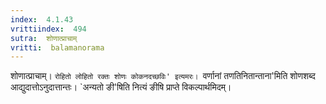 ```yaml
---
index:  4.1.43
vrittiindex:  494
sutra:  शोणात्प्राचाम्
vritti:  balamanorama 
---
```


शोणात्प्राचाम्। `रोहितो लोहितो रक्तः शोणः कोकनदच्छविः' इत्यमरः। `वर्णानां तणतिनितान्ताना'मिति शोणशब्द आद्युदात्तोऽनुदात्तान्तः। `अन्यतो ङी'षिति नित्यं ङीषि प्राप्ते विकल्पार्थमिदम्।

